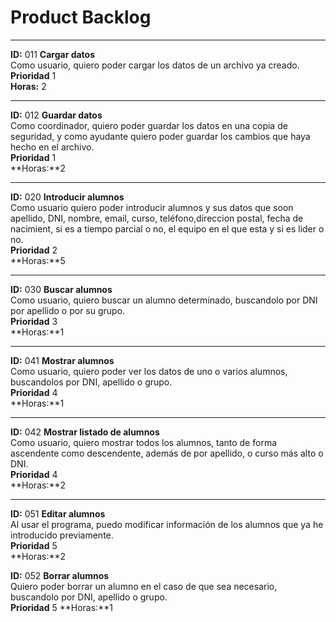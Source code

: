 # Product Backlog  
---  
**ID:** 011 **Cargar datos**  
Como usuario, quiero poder cargar los datos de un archivo ya creado.  
**Prioridad** 1  
**Horas:** 2  


***

**ID:** 012 **Guardar datos**  
Como coordinador, quiero poder guardar los datos en una copia de seguridad, y como ayudante quiero poder guardar los cambios que haya hecho en el archivo.   
**Prioridad** 1  
**Horas:**2  

***

**ID:** 020 **Introducir alumnos**  
Como usuario quiero poder introducir alumnos y sus datos que soon apellido, DNI, nombre, email, curso, teléfono,direccion postal, fecha de nacimient, si es a tiempo parcial o no, el equipo en el que esta y si es lider o no.  
**Prioridad** 2  
**Horas:**5  

***

**ID:** 030 **Buscar alumnos**  
Como usuario, quiero buscar un alumno determinado, buscandolo por DNI por apellido o por su grupo.  
**Prioridad** 3  
**Horas:**1  

***

**ID:** 041 **Mostrar alumnos**  
Como usuario, quiero poder ver los datos de uno o varios alumnos, buscandolos por DNI, apellido o grupo.  
**Prioridad** 4  
**Horas:**1  

***

**ID:** 042 **Mostrar listado de alumnos**  
Como usuario, quiero mostrar todos los alumnos, tanto de forma ascendente como descendente, además de por apellido, o curso más alto o DNI.  
**Prioridad** 4  
**Horas:**2  

***

**ID:** 051 **Editar alumnos**  
Al usar el programa, puedo modificar información de los alumnos que ya he introducido previamente.  
**Prioridad** 5  
**Horas:**2  


**ID:** 052 **Borrar alumnos**  
Quiero poder borrar un alumno en el caso de que sea necesario, buscandolo por DNI, apellido o grupo.  
**Prioridad** 5
**Horas:**1  
